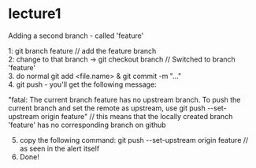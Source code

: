 # lecture1
Adding a second branch - called 'feature'

1: git branch feature // add the feature branch <br>
2: change to that branch -> git checkout branch // Switched to branch 'feature'<br>
3. do normal git add <file.name> & git commit -m "..." <br>
4. git push - you'll get the following message: <br>
  
  "fatal: The current branch feature has no upstream branch.
  To push the current branch and set the remote as upstream, use
  git push --set-upstream origin feature"
  // this means that the locally created branch 'feature' has no corresponding branch on github
  
5. copy the following command: git push --set-upstream origin feature // as seen in the alert itself<br>
6. Done!
